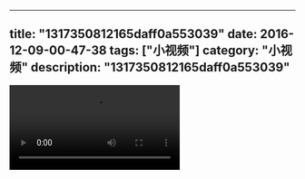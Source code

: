 
---
title: "1317350812165daff0a553039"
date: 2016-12-09-00-47-38
tags: ["小视频"]
category: "小视频"
description: "1317350812165daff0a553039"
---
<video src="http://ohtsqip0g.bkt.clouddn.com/1317350812165daff0a553039.mp4" controls="controls"></video>
